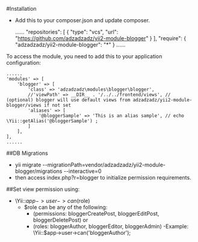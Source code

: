 #Installation

- Add this to your composer.json and update composer.

    ......
    "repositories": [
        {
            "type": "vcs",
            "url": "https://github.com/adzadzadz/yii2-module-blogger"
        }
    ],
    "require": {
        "adzadzadz/yii2-module-blogger": "*"
    }
    ......


To access the module, you need to add this to your application configuration:

    ......
	'modules' => [
        'blogger' => [
            'class' => 'adzadzadz\modules\blogger\blogger',
            //'viewPath' => __DIR__ . '/../../frontend/views', // (optional) blogger will use default views from adzadzadz/yii2-module-blogger/views if not set
            'aliases' => [
                '@bloggerSample' => 'This is an alias sample', // echo \Yii::getAlias('@bloggerSample') ;
            ]
        ],
    ],
    ......


##DB Migrations
- yii migrate --migrationPath=vendor/adzadzadz/yii2-module-blogger/migrations --interactive=0
- then access index.php?r=blogger to initialize permission requirements.

##Set view permission using:
- \Yii::$app->user->can($role)
    - $role can be any of the following: 
        - (permissions: bloggerCreatePost, bloggerEditPost, bloggerDeletePost) or 
        - (roles: bloggerAuthor, bloggerEditor, bloggerAdmin)
    -Example: \Yii::$app->user->can('bloggerAuthor');